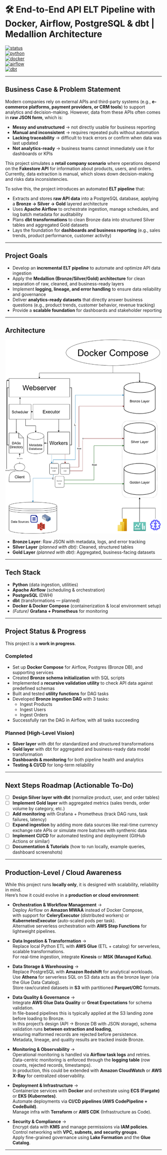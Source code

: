 # 🛠️ End-to-End API ELT Pipeline with Docker, Airflow, PostgreSQL & dbt | Medallion Architecture

[![status](https://img.shields.io/badge/status-WIP-orange)]()  
[![python](https://img.shields.io/badge/Made%20with-Python-blue)]()  
[![docker](https://img.shields.io/badge/Docker-Compose-informational)]()  
[![airflow](https://img.shields.io/badge/Apache-Airflow-0099CC)]()  
[![dbt](https://img.shields.io/badge/dbt-planned-lightgrey)]()  

---

## Business Case & Problem Statement
Modern companies rely on external APIs and third-party systems (e.g., **e-commerce platforms, payment providers, or CRM tools**) to support analytics and decision-making. However, data from these APIs often comes in **raw JSON form**, which is:  

- **Messy and unstructured** → not directly usable for business reporting  
- **Manual and inconsistent** → requires repeated pulls without automation  
- **Lacking traceability** → difficult to track errors or confirm when data was last updated  
- **Not analytics-ready** → business teams cannot immediately use it for dashboards or KPIs  

This project simulates a **retail company scenario** where operations depend on the **Fakestore API** for information about products, users, and orders. Currently, data extraction is manual, which slows down decision-making and risks data inconsistencies.  

To solve this, the project introduces an automated **ELT pipeline** that:  
- Extracts and stores **raw API data** into a PostgreSQL database, applying a **Bronze → Silver → Gold** layered architecture  
- Uses **Apache Airflow** to orchestrate ingestion, manage schedules, and log batch metadata for auditability  
- Plans **dbt transformations** to clean Bronze data into structured Silver tables and aggregated Gold datasets  
- Lays the foundation for **dashboards and business reporting** (e.g., sales trends, product performance, customer activity)  

---

## Project Goals  
- Develop an **incremental ELT pipeline** to automate and optimize API data ingestion  
- Apply the **Medallion (Bronze/Silver/Gold) architecture** for clean separation of raw, cleaned, and business-ready layers  
- Implement **logging, lineage, and error handling** to ensure data reliability and governance  
- Deliver **analytics-ready datasets** that directly answer business questions (e.g., product trends, customer behavior, revenue tracking)  
- Provide a **scalable foundation** for dashboards and stakeholder reporting  

---

## Architecture

<p align="center">
  <img src="./docs/airflow_elt_diagram.drawio.png" alt="Pipeline Architecture" width="600"/>
</p>

- **Bronze Layer**: Raw JSON with metadata, logs, and error tracking  
- **Silver Layer** *(planned with dbt)*: Cleaned, structured tables  
- **Gold Layer** *(planned with dbt)*: Aggregated, business-facing datasets  

---

## Tech Stack
- **Python** (data ingestion, utilities)  
- **Apache Airflow** (scheduling & orchestration)  
- **PostgreSQL** (DWH)  
- **dbt** (transformations — planned)  
- **Docker & Docker Compose** (containerization & local environment setup)  
- *(Future)* **Grafana + Prometheus** for monitoring  

---

## Project Status & Progress
This project is a **work in progress**.  

### Completed
- Set up **Docker Compose** for Airflow, Postgres (Bronze DB), and supporting services  
- Created **Bronze schema initialization** with SQL scripts  
- Implemented a **recursive validation utility** to check API data against predefined schemas  
- Built and tested **utility functions** for DAG tasks  
- Developed **Bronze ingestion DAG** with 3 tasks:  
  - Ingest Products  
  - Ingest Users  
  - Ingest Orders  
- Successfully ran the DAG in Airflow, with all tasks succeeding  

### Planned (High-Level Vision)
- **Silver layer** with dbt for standardized and structured transformations
- **Gold layer** with dbt for aggregated and business-ready data model transformation  
- **Dashboards & monitoring** for both pipeline health and analytics  
- **Testing & CI/CD** for long-term reliability

---

## Next Steps Roadmap (Actionable To-Do)
- [ ] **Design Silver layer with dbt** (normalize product, user, and order tables)  
- [ ] **Implement Gold layer** with aggregated metrics (sales trends, order volume by category, etc.)  
- [ ] **Add monitoring** with Grafana + Prometheus (track DAG runs, task failures, latency)  
- [ ] **Expand ingestion** by adding more data sources like real-time currency exchange rate APIs or simulate more batches with synthenic data
- [ ] **Implement CI/CD** for automated testing and deployment (GitHub Actions or similar)  
- [ ] **Documentation & Tutorials** (how to run locally, example queries, dashboard screenshots)  

---

## Production-Level / Cloud Awareness
While this project runs **locally only**, it is designed with scalability, reliability in mind.  
Here’s how it could evolve in a **production or cloud environment**:  

- **Orchestration & Workflow Management** →  
  Deploy Airflow on **Amazon MWAA** instead of Docker Compose,  
  with support for **CeleryExecutor** (distributed workers) or **KubernetesExecutor** (auto-scaled pods per task).  
  Alternative serverless orchestration with **AWS Step Functions** for lightweight pipelines.  

- **Data Ingestion & Transformation** →  
  Replace local Python ETL with **AWS Glue** (ETL + catalog) for serverless, scalable transformations.    
  For real-time ingestion, integrate **Kinesis** or **MSK (Managed Kafka)**.  

- **Data Storage & Warehousing** →  
  Replace PostgreSQL with **Amazon Redshift** for analytical workloads.  
  Use **Athena** for serverless SQL on S3 data acts as the bronze layer (via the Glue Data Catalog).  
  Store raw/curated datasets in **S3** with partitioned **Parquet/ORC** formats.  

- **Data Quality & Governance** →  
  Integrate **AWS Glue Data Quality** or **Great Expectations** for schema validation.  
  In file-based pipelines this is typically applied at the S3 landing zone before loading to Bronze.  
  In this project’s design (API → Bronze DB with JSON storage), schema validation runs **between extraction and loading**,  
  ensuring malformed records are rejected before persistence.  
  Metadata, lineage, and quality results are tracked inside Bronze.  

- **Monitoring & Observability** →  
  Operational monitoring is handled via **Airflow task logs** and retries.  
  Data-centric monitoring is enforced through the **logging table** (row counts, rejected records, timestamps).  
  In production, this could be extended with **Amazon CloudWatch** or **AWS X-Ray** for centralized observability.  

- **Deployment & Infrastructure** →  
  Containerize services with **Docker** and orchestrate using **ECS (Fargate)** or **EKS (Kubernetes)**.  
  Automate deployments via **CI/CD pipelines (AWS CodePipeline + CodeBuild)**.  
  Manage infra with **Terraform** or **AWS CDK** (Infrastructure as Code).  

- **Security & Compliance** →  
  Encrypt data with **KMS** and manage permissions via **IAM policies**.  
  Control networking with **VPC, subnets, and security groups**.  
  Apply fine-grained governance using **Lake Formation** and the **Glue Catalog**.   

---

